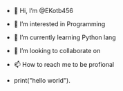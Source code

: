 - 👋 Hi, I’m @EKotb456
- 👀 I’m interested in Programming
- 🌱 I’m currently learning Python lang
- 💞️ I’m looking to collaborate on 
- 📫 How to reach me to be profional

- print("hello world").

<!---
EKotb456/EKotb456 is a ✨ special ✨ repository because its `README.md` (this file) appears on your GitHub profile.
You can click the Preview link to take a look at your changes.
--->
